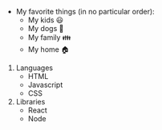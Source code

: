 * My favorite things (in no particular order):
    * My kids :smiley:
    * My dogs :dog:
    * My family :family:
    * My home :house:

1. Languages
   * HTML
   * Javascript
   * CSS
2. Libraries
   * React
   * Node
